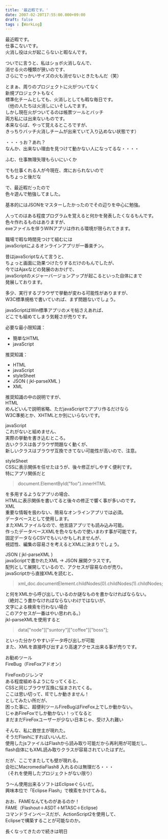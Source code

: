 ```yaml
---
title: '最近暇です。'
date: 2007-02-20T17:55:00.000+09:00
draft: false
tags : [WorkLog]
---
```


最近暇です。  
仕事こないです。  
火消し役は火が起こらないと暇なんです。  
  
ついでに言うと、私はショボ火消しなんで、  
消せる火の種類が狭いのです、  
さらにでっかいサイズの火も消せないときたもんだ（笑）  
  
とまぁ、周りのプロジェクトに火がついてなく  
新規プロジェクトもなく  
標準化チームとしても、火消しとしても暇な毎日です。  
（他の人たちは火消しにいそしんでます。  
しかし現在火がついてるのは帳票ツールとバッチ  
両方私には出来ないものです。  
本来ならば、やって覚えるところですが、  
きっちりバッチ火消しチームが出来ていて入り込めない状態です）  
  
・・・ぅお？あれ？  
なんか、出来ない理由を見つけて動かない人になってるな・・・・  
  
ふむ、仕事無理矢理もらいにいくか  
  
  
でも仕事くれる人が今現在、席におられないので  
もちょっと後だな  
  
で、最近暇だったので  
色々遊んで勉強してました。  
  
基本的にはJSONをマスターしたかったのでその辺りを中心に勉強。  
  
人ってのはある程度プログラムを覚えると何かを発表したくなるもんです。  
色々作れるものはありますが、  
exeファイルを伴うWINアプリは作れる環境が限られてきます。  
  
職場で暇な時間見つけて組むには  
javaScriptによるオンラインアプリが一番楽チン。  
  
昔はjavaScriptなんて言うと、  
ちょっと画面に効果つけたりするだけのもんでしたが、  
今ではAjaxなどの発展のおかげで、  
javaScriptのメジャーバージョンアップが起こるといった自体にまで  
発展しております。  
  
多少、実行するブラウザで挙動が変わる可能性がありますが、  
W3C標準規格で書いていれば、まず問題ないでしょう。  
  
javaScriptはWin標準アプリのメモ帖さえあれば、  
どこでも組めてしまう気軽さが売りです。  
  
必要な最小限知識：  

*   簡単なHTML
*   javaScript

  
推奨知識：  

*   HTML
*   javaScript
*   styleSheet
*   JSON ( jkl-parseXML )
*   XML

  
推奨知識の中の説明ですが、  
HTML  
めんどいんで説明省略、ただjavaScriptでアプリ作るだけなら  
W3C準拠とか、XHTMLとか別にいらないです。  
  
javaScript  
これがないと組めません、  
実際の挙動を書き込むところ。  
古いクラスは各ブラウザ問題なく動くが、  
新しいクラスはブラウザ互換できてない可能性が高いので、注意。  
  
styleSheet  
CSSに表示関係を任せたほうが、後々修正がしやすく便利です。  
特にアプリ関係だと  

> document.ElementById("foo").innerHTML  

を多用するようなアプリの場合、  
HTMLに表示関係を書いてると後々の修正で響く事が多いのです。  
XML  
重要な情報を扱わない、簡易なオンラインアプリでは必須。  
データベースとして使用します。  
またXMLファイルなので、他言語アプリでも読み込み可能。  
作ったデータベースXMLを色々なもので使いまわす事が可能です。  
固定データならCSVでもいいかもしれませんが、  
視認性、編集の容易さを考えるとXMLに決まりでしょう。  
  
JSON ( jkl-parseXML )  
javaScriptで書かれたXML → JSON 展開クラスです。  
配列として展開しているので、アクセスが容易なのが売り。  
javaScriptから直接XMLを読むと、  

> xml\_doc.documentElement.childNodes(0).childNodes(1).childNodes;  

と何をXMLから呼び出しているのか謎なものを書かなければならない。  
（絶対こう書かなければならないわけではないが、  
文字による検索を行わない場合  
このアクセスが一番はやい思われる。）  
jkl-parseXMLを使用すると  

> data\["node"\]\["suntory"\]\["coffee"\]\["boss"\];  

といった分かりやすいデータ呼び出しが可能  
また、XMLを直接呼び出すより高速アクセス出来る事が売りです。  
  
お勧めツール  
FireBug（FireFoxアドオン）  
  
FireFoxのジレンマ  
ある程度組めるようになってくると、  
CSSと同じブラウザ互換に悩まされてくる。  
ここは思い切って、IEでしか動きません！  
としてみたい所だが、  
困った事に、超便利ツールFireBugはFireFox上でしか動かない。  
じゃあFireFoxでしか動かない！ってなると  
まだまだFireFoxユーザーが少ない日本じゃ、受け入れ難い  
  
そんな、私に救世主が現れた。  
そうだFlashにすればいいんだ、  
使用したjsファイルはFlashから読み取り可能だから再利用が可能だし、  
flash自体にもXML読み取りクラスが容易されていたはずだ。  
  
だが、ここでまたしても壁が現れる。  
会社にMacromediaFlash8 入れるのは無理だろ・・・  
（それを使用したプロジェクトがない限り）  
  
う～ん使用出来るソフトはEclipseぐらいだ。  
興味本位で「Eclipse Flash」で検索をかけてみる。  
  
おお、FAMEなんてものがあるのか！  
FAME（Flashout＋ASDT＋MTASC＋Eclipse)  
コマンドラインベースだが、ActionScript2を使用して、  
Eclipseで構築することが可能なのか。  
  
長くなってきたので続きは明日